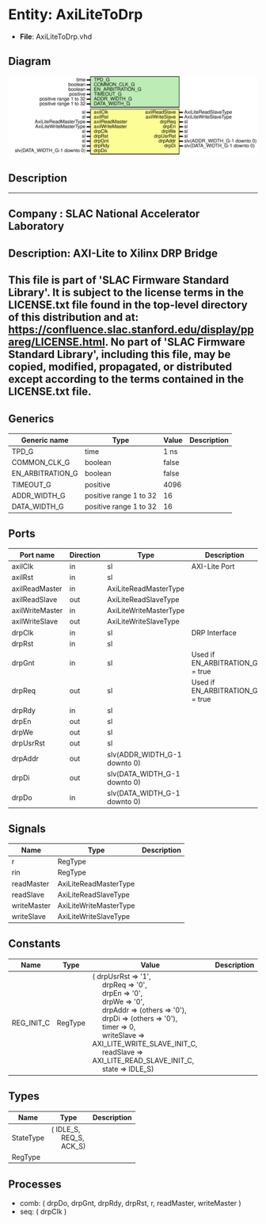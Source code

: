 # Entity: AxiLiteToDrp

- **File**: AxiLiteToDrp.vhd
## Diagram

![Diagram](AxiLiteToDrp.svg "Diagram")
## Description

-----------------------------------------------------------------------------
 Company    : SLAC National Accelerator Laboratory
-----------------------------------------------------------------------------
 Description: AXI-Lite to Xilinx DRP Bridge
-----------------------------------------------------------------------------
 This file is part of 'SLAC Firmware Standard Library'.
 It is subject to the license terms in the LICENSE.txt file found in the
 top-level directory of this distribution and at:
    https://confluence.slac.stanford.edu/display/ppareg/LICENSE.html.
 No part of 'SLAC Firmware Standard Library', including this file,
 may be copied, modified, propagated, or distributed except according to
 the terms contained in the LICENSE.txt file.
-----------------------------------------------------------------------------
## Generics

| Generic name     | Type                   | Value | Description |
| ---------------- | ---------------------- | ----- | ----------- |
| TPD_G            | time                   | 1 ns  |             |
| COMMON_CLK_G     | boolean                | false |             |
| EN_ARBITRATION_G | boolean                | false |             |
| TIMEOUT_G        | positive               | 4096  |             |
| ADDR_WIDTH_G     | positive range 1 to 32 | 16    |             |
| DATA_WIDTH_G     | positive range 1 to 32 | 16    |             |
## Ports

| Port name       | Direction | Type                         | Description                      |
| --------------- | --------- | ---------------------------- | -------------------------------- |
| axilClk         | in        | sl                           | AXI-Lite Port                    |
| axilRst         | in        | sl                           |                                  |
| axilReadMaster  | in        | AxiLiteReadMasterType        |                                  |
| axilReadSlave   | out       | AxiLiteReadSlaveType         |                                  |
| axilWriteMaster | in        | AxiLiteWriteMasterType       |                                  |
| axilWriteSlave  | out       | AxiLiteWriteSlaveType        |                                  |
| drpClk          | in        | sl                           | DRP Interface                    |
| drpRst          | in        | sl                           |                                  |
| drpGnt          | in        | sl                           |  Used if EN_ARBITRATION_G = true |
| drpReq          | out       | sl                           |  Used if EN_ARBITRATION_G = true |
| drpRdy          | in        | sl                           |                                  |
| drpEn           | out       | sl                           |                                  |
| drpWe           | out       | sl                           |                                  |
| drpUsrRst       | out       | sl                           |                                  |
| drpAddr         | out       | slv(ADDR_WIDTH_G-1 downto 0) |                                  |
| drpDi           | out       | slv(DATA_WIDTH_G-1 downto 0) |                                  |
| drpDo           | in        | slv(DATA_WIDTH_G-1 downto 0) |                                  |
## Signals

| Name        | Type                   | Description |
| ----------- | ---------------------- | ----------- |
| r           | RegType                |             |
| rin         | RegType                |             |
| readMaster  | AxiLiteReadMasterType  |             |
| readSlave   | AxiLiteReadSlaveType   |             |
| writeMaster | AxiLiteWriteMasterType |             |
| writeSlave  | AxiLiteWriteSlaveType  |             |
## Constants

| Name       | Type    | Value                                                                                                                                                                                                                                                                                                                                                                                                                                                                                                                                                                                                                                                                    | Description |
| ---------- | ------- | ------------------------------------------------------------------------------------------------------------------------------------------------------------------------------------------------------------------------------------------------------------------------------------------------------------------------------------------------------------------------------------------------------------------------------------------------------------------------------------------------------------------------------------------------------------------------------------------------------------------------------------------------------------------------ | ----------- |
| REG_INIT_C | RegType |  (       drpUsrRst  => '1',<br><span style="padding-left:20px">       drpReq     => '0',<br><span style="padding-left:20px">       drpEn      => '0',<br><span style="padding-left:20px">       drpWe      => '0',<br><span style="padding-left:20px">       drpAddr    => (others => '0'),<br><span style="padding-left:20px">       drpDi      => (others => '0'),<br><span style="padding-left:20px">       timer      => 0,<br><span style="padding-left:20px">       writeSlave => AXI_LITE_WRITE_SLAVE_INIT_C,<br><span style="padding-left:20px">       readSlave  => AXI_LITE_READ_SLAVE_INIT_C,<br><span style="padding-left:20px">       state      => IDLE_S) |             |
## Types

| Name      | Type                                                                                             | Description |
| --------- | ------------------------------------------------------------------------------------------------ | ----------- |
| StateType | ( IDLE_S,<br><span style="padding-left:20px"> REQ_S,<br><span style="padding-left:20px"> ACK_S)  |             |
| RegType   |                                                                                                  |             |
## Processes
- comb: ( drpDo, drpGnt, drpRdy, drpRst, r, readMaster, writeMaster )
- seq: ( drpClk )
